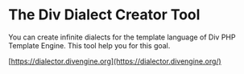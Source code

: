 # The Div Dialect Creator Tool

You can create infinite dialects for the template language of Div PHP Template Engine. This tool help you for this goal.

[https://dialector.divengine.org](https://dialector.divengine.org/)
